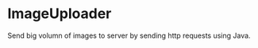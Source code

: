 ImageUploader
=============

Send big volumn of images to server by sending http requests using Java.
